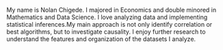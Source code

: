 My name is Nolan Chigede. I majored in Economics and double minored in Mathematics and Data Science. I love analyzing data and implementing statistical inferences.My main approach is not only identify correlation or best algorithms, but to investigate causality. I enjoy further research to understand the features and organization of the datasets I analyze.
